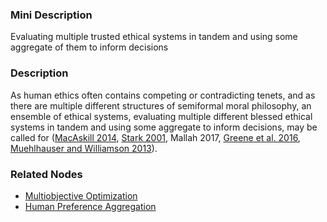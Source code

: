 ### Mini Description

Evaluating multiple trusted ethical systems in tandem and using some aggregate of them to inform decisions

### Description

As human ethics often contains competing or contradicting tenets, and as there are multiple different structures of semiformal moral philosophy, an ensemble of ethical systems, evaluating multiple different blessed ethical systems in tandem and using some aggregate to inform decisions, may be called for ([MacAskill 2014](http://commonsenseatheism.com/wp-content/uploads/2014/03/MacAskill-Normative-Uncertainty.pdf), [Stark 2001](https://www.researchgate.net/profile/Benjamin_Karatzoglou/publication/259011163_Symposium_on_Sustainable_Development_and_a_New_System_of_Societal_Values_Interactions_between_societal_values_and_sustainability_in_the_Greek_tourist_regions/links/0c960529c3fc8873c4000000.pdf#page=41), Mallah 2017, [Greene et al. 2016](http://www.aaai.org/ocs/index.php/AAAI/AAAI16/paper/download/12457/12204), [Muehlhauser and Williamson 2013](https://intelligence.org/files/IdealAdvisorTheories.pdf)).

### Related Nodes

- [Multiobjective Optimization](/Value_Alignment/Validation/Averting_Instrumental_Incentives/Domesticity/Mild_Optimization/Multiobjective_Optimization/Multiobjective_Optimization.md)
- [Human Preference Aggregation](/Value_Alignment/Ethics/Descriptive_Ethics_/Human_Preference_Aggregation/Human_Preference_Aggregation.md)

